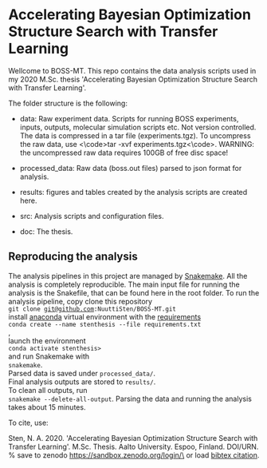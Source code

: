 # Accelerating Bayesian Optimization Structure Search with Transfer Learning

Wellcome to BOSS-MT. This repo contains the data analysis scripts used in my 2020 M.Sc. thesis 'Accelerating Bayesian Optimization Structure Search with Transfer Learning'.

The folder structure is the following:

- data: Raw experiment data. Scripts for running BOSS experiments, inputs, outputs, molecular simulation scripts etc. Not version controlled. The data is compressed in a tar file (experiments.tgz). To uncompress the raw data, use <\code>tar -xvf experiments.tgz<\code>. WARNING: the uncompressed raw data requires 100GB of free disc space!

- processed_data: Raw data (boss.out files) parsed to json format for analysis.

- results: figures and tables created by the analysis scripts are created here.

- src: Analysis scripts and configuration files.

- doc: The thesis.


## Reproducing the analysis

The analysis pipelines in this project are managed by [Snakemake](https://snakemake.readthedocs.io/en/stable/).
All the analysis is completely reproducible. The main input file for running the analysis is the Snakefile, that can be found here in the root folder.
To run the analysis pipeline, copy clone this repository\
<code>git clone git@github.com:NuuttiSten/BOSS-MT.git</code>\
install [anaconda](https://www.anaconda.com) virtual environment with the [requirements](https://github.com/NuuttiSten/BOSS-MT/blob/master/requirements.txt)\
<code>conda create --name stenthesis --file requirements.txt </code>,\
launch the environment\
<code>conda activate stenthesis></code>\
and run Snakemake with\
<code>snakemake</code>.\
Parsed data is saved under <code>processed_data/</code>.\
Final analysis outputs are stored to <code>results/</code>.\
To clean all outputs, run\
<code>snakemake --delete-all-output</code>.
Parsing the data and running the analysis takes about 15 minutes.

To cite, use:

Sten, N. A. 2020. 'Accelerating Bayesian Optimization Structure Search with Transfer Learning'. M.Sc. Thesis. Aalto University. Espoo, Finland. DOI/URN.\
% save to zenodo https://sandbox.zenodo.org/login/\
or load [bibtex citation](https://github.com/NuuttiSten/BOSS-MT/blob/master/sten2020accelerating.bib).
